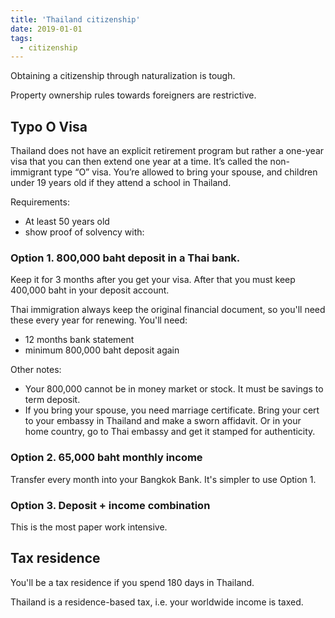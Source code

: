 ```yaml
---
title: 'Thailand citizenship'
date: 2019-01-01
tags:
  - citizenship
---
```


Obtaining a citizenship through naturalization is tough.

Property ownership rules towards foreigners are restrictive.

## Typo O Visa

Thailand does not have an explicit retirement program but rather a one-year visa that you can then extend one year at a time. It’s called the non-immigrant type “O” visa. You’re allowed to bring your spouse, and children under 19 years old if they attend a school in Thailand.

Requirements:

- At least 50 years old
- show proof of solvency with:

### Option 1. 800,000 baht deposit in a Thai bank.

Keep it for 3 months after you get your visa. After that you must keep 400,000 baht in your deposit account.

Thai immigration always keep the original financial document, so you'll need these every year for renewing. You'll need:

- 12 months bank statement
- minimum 800,000 baht deposit again

Other notes:

- Your 800,000 cannot be in money market or stock. It must be savings to term deposit.
- If you bring your spouse, you need marriage certificate. Bring your cert to your embassy in Thailand and make a sworn affidavit. Or in your home country, go to Thai embassy and get it stamped for authenticity.

### Option 2. 65,000 baht monthly income

Transfer every month into your Bangkok Bank. It's simpler to use Option 1.

### Option 3. Deposit + income combination

This is the most paper work intensive.

## Tax residence

You'll be a tax residence if you spend 180 days in Thailand.

Thailand is a residence-based tax, i.e. your worldwide income is taxed.
